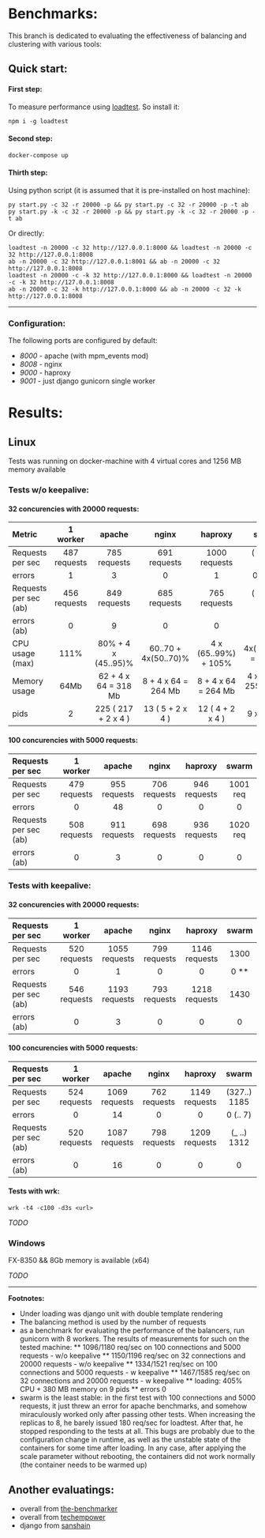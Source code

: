 # Benchmarks: 

This branch is dedicated to evaluating the effectiveness of balancing and clustering with various tools:

## Quick start:

#### First step:

To measure performance using [loadtest](https://www.npmjs.com/package/loadtest). So install it: 

```
npm i -g loadtest
```

#### Second step:

```
docker-compose up
```

#### Thirth step: 

Using python script (it is assumed that it is pre-installed on host machine):


```
py start.py -c 32 -r 20000 -p && py start.py -c 32 -r 20000 -p -t ab
py start.py -k -c 32 -r 20000 -p && py start.py -k -c 32 -r 20000 -p -t ab
```

Or directly:

```
loadtest -n 20000 -c 32 http://127.0.0.1:8000 && loadtest -n 20000 -c 32 http://127.0.0.1:8008
ab -n 20000 -c 32 http://127.0.0.1:8001 && ab -n 20000 -c 32 http://127.0.0.1:8008
loadtest -n 20000 -c -k 32 http://127.0.0.1:8000 && loadtest -n 20000 -c -k 32 http://127.0.0.1:8008
ab -n 20000 -c 32 -k http://127.0.0.1:8000 && ab -n 20000 -c 32 -k http://127.0.0.1:8008
```

****

### Configuration:

The following ports are configured by default:

- *8000* - apache (with mpm_events mod)
- *8008* - nginx
- *9000* - haproxy
- *9001* - just django gunicorn single worker 


# Results: 

## Linux

Tests was running on docker-machine with 4 virtual cores and 1256 MB memory available

### Tests w/o keepalive:

#### 32 concurencies with 20000 requests:

Metric                 | 1 worker      |   apache             | nginx                  |      haproxy            |     swarm                 |
:----------------------|:-------------:|:--------------------:|:----------------------:|:-----------------------:| :-----------------------: |
Requests per sec       | 487 requests  | 785 requests         | 691 requests           |  1000 requests          |    ( 485 ..) 837          |
errors                 |      1        |       3              |       0                |         1               |    0 (..18)               |
Requests per sec (ab)  | 456 requests  | 849 requests         | 685 requests           |   765 requests          |    ( 558 ..) 1014         |
errors (ab)            |      0        |       9              |       0                |       0                 |    0                      |
CPU usage (max)        |     111%      |  80% + 4 x (45..95)% | 60..70 + 4x(50..70)%   |  4 x (65..99%) + 105%   |  4х(28..105) = 396 %      |
Memory usage           |     64Mb      | 62 + 4 х 64 = 318 Mb |   8 + 4 х 64 = 264 Mb  |    8 + 4 х 64 = 264 Mb  | 4 x (140 .. 255) = 879 Mb |
pids                   |      2        |  225 ( 217 + 2 x 4 ) |    13 ( 5 + 2 x 4 )    |     12 ( 4 + 2 x 4 )    |    9 х 4 = 36             |


#### 100 concurencies with 5000 requests:

Requests per sec       | 1 worker      |   apache            | nginx               |      haproxy     |     swarm      |
:----------------------|:-------------:|:-------------------:|:-------------------:|:----------------:| :-------------:|
Requests per sec       | 479 requests  | 955 requests        | 706 requests        |   946 requests   |     1001 req   |
errors                 |      0        |       48            |       0             |       0          |       0        |
Requests per sec (ab)  | 508 requests  | 911 requests        | 698 requests        |   936 requests   |     1020 req   |
errors (ab)            |      0        |        3            |       0             |       0          |       0        |


### Tests with keepalive:

#### 32 concurencies with 20000 requests:

Requests per sec       | 1 worker      |   apache            | nginx               |      haproxy     |     swarm      |
:----------------------|:-------------:|:-------------------:|:-------------------:|:----------------:| :-------------:|
Requests per sec       | 520 requests  | 1055 requests       | 799 requests        |   1146 requests  |      1300      |
errors                 |      0        |       1             |       0             |       0          |       0 **     |
Requests per sec (ab)  | 546 requests  | 1193 requests       | 793 requests        |   1218 requests  |      1430      |
errors (ab)            |      0        |        3            |       0             |       0          |       0        |


#### 100 concurencies with 5000 requests:

Requests per sec       | 1 worker      |   apache            | nginx               |      haproxy     |     swarm      |
:----------------------|:-------------:|:-------------------:|:-------------------:|:----------------:| :-------------:|
Requests per sec       | 524 requests  | 1069 requests       | 762 requests        |  1149 requests   |  (327..) 1185  |
errors                 |      0        |       14            |       0             |       0          |    0 (.. 7)    |
Requests per sec (ab)  | 520 requests  | 1087 requests       | 798 requests        |  1209 requests   |   (_ ..) 1312  |
errors (ab)            |      0        |        16           |       0             |       0          |       0        |


#### Tests with wrk:

`wrk -t4 -c100 -d3s <url>`

*TODO*


### Windows 

FX-8350 && 8Gb memory is available (x64)

*TODO*

---- 

**Footnotes:**

* Under loading was django unit with double template rendering
* The balancing method is used by the number of requests
* as a benchmark for evaluating the performance of the balancers, run gunicorn with 8 workers. The results of measurements for such on the tested machine: 
** 1096/1180 req/sec on 100 connections and 5000 requests - w/o keepalive
** 1150/1196 req/sec on 32 connections and 20000 requests - w/o keepalive
** 1334/1521 req/sec on 100 connections and 5000 requests - w keepalive
** 1467/1585 req/sec on 32 connections and 20000 requests - w keepalive
** loading: 405% CPU + 380 MB memory on 9 pids
** errors 0 
* swarm is the least stable: in the first test with 100 connections and 5000 requests, it just threw an error for apache benchmarks, and somehow miraculously worked only after passing other tests. When increasing the replicas to 8, he barely issued 180 req/sec for loadtest. After that, he stopped responding to the tests at all. This bugs are probably due to the configuration change in runtime, as well as the unstable state of the containers for some time after loading. In any case, after applying the scale parameter without rebooting, the containers did not work normally (the container needs to be warmed up)


## Another evaluatings:

- overall from [the-benchmarker](https://github.com/the-benchmarker/web-frameworks)
- overall from [techempower](https://www.techempower.com/benchmarks/)
- django from [sanshain](https://github.com/Sanshain/web_benchmarks/blob/master/README.md)
